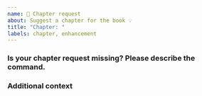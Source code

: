 ```yaml
---
name: 📝 Chapter request
about: Suggest a chapter for the book 💡
title: "Chapter: "
labels: chapter, enhancement
---
```


### Is your chapter request missing? Please describe the command.

<!-- A command suggestion. Ex. I think it will be a good idea to include ```man``` to the list [...] -->

### Additional context

<!-- Add any suggestions to how the chapter could be written best. -->